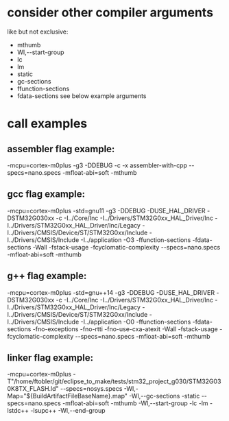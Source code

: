 
# consider other compiler arguments
like but not exclusive:
* mthumb
* Wl,--start-group
* lc
* lm
* static
* gc-sections
* ffunction-sections
* fdata-sections
see below example arguments

# call examples

## assembler flag example:
-mcpu=cortex-m0plus -g3 -DDEBUG -c -x assembler-with-cpp --specs=nano.specs -mfloat-abi=soft -mthumb
## gcc flag example:
-mcpu=cortex-m0plus -std=gnu11 -g3 -DDEBUG -DUSE_HAL_DRIVER -DSTM32G030xx -c -I../Core/Inc -I../Drivers/STM32G0xx_HAL_Driver/Inc -I../Drivers/STM32G0xx_HAL_Driver/Inc/Legacy -I../Drivers/CMSIS/Device/ST/STM32G0xx/Include -I../Drivers/CMSIS/Include -I../application -O3 -ffunction-sections -fdata-sections -Wall -fstack-usage -fcyclomatic-complexity --specs=nano.specs -mfloat-abi=soft -mthumb
## g++ flag example:
-mcpu=cortex-m0plus -std=gnu++14 -g3 -DDEBUG -DUSE_HAL_DRIVER -DSTM32G030xx -c -I../Core/Inc -I../Drivers/STM32G0xx_HAL_Driver/Inc -I../Drivers/STM32G0xx_HAL_Driver/Inc/Legacy -I../Drivers/CMSIS/Device/ST/STM32G0xx/Include -I../Drivers/CMSIS/Include -I../application -O0 -ffunction-sections -fdata-sections -fno-exceptions -fno-rtti -fno-use-cxa-atexit -Wall -fstack-usage -fcyclomatic-complexity --specs=nano.specs -mfloat-abi=soft -mthumb
## linker flag example:
-mcpu=cortex-m0plus -T"/home/ftobler/git/eclipse_to_make/tests/stm32_project_g030/STM32G030K8TX_FLASH.ld" --specs=nosys.specs -Wl,-Map="${BuildArtifactFileBaseName}.map" -Wl,--gc-sections -static --specs=nano.specs -mfloat-abi=soft -mthumb -Wl,--start-group -lc -lm -lstdc++ -lsupc++ -Wl,--end-group


